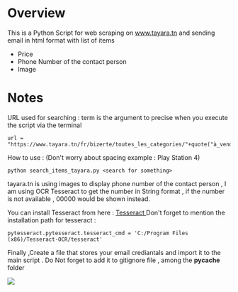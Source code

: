 # Overview 

This is a Python Script for web scraping on www.tayara.tn and sending email in html format  with list of items <br>
<ul>
<li>Price</li>
<li>Phone Number of the contact person</li>
<li>Image</li>
</ul>

# Notes 
URL used for searching : term is the argument to precise when you execute the script via the terminal

```
url = "https://www.tayara.tn/fr/bizerte/toutes_les_categories/"+quote("à_vendre")+"/"+term
```

How to use : (Don't worry about spacing example : Play Station 4)

```
python search_items_tayara.py <search for something>
```

tayara.tn is using images to display phone number of the contact person , I am using OCR Tesseract to get the number in String format , if the number is not available , 00000 would be shown instead.

You can install Tesseract from here : <a href="https://github.com/tesseract-ocr/tesseract/wiki"> Tesseract </a>
Don't forget to mention the installation path for tesseract :

```
pytesseract.pytesseract.tesseract_cmd = 'C:/Program Files (x86)/Tesseract-OCR/tesseract'
```

Finally ,Create a file that stores your email crediantals and import it to the main script .
Do Not forget to  add it to gitignore file , among the __pycache__ folder

<img src="https://raw.githubusercontent.com/chemsseddine/tayara-tn-scraping/master/images/Screenshot.PNG">
